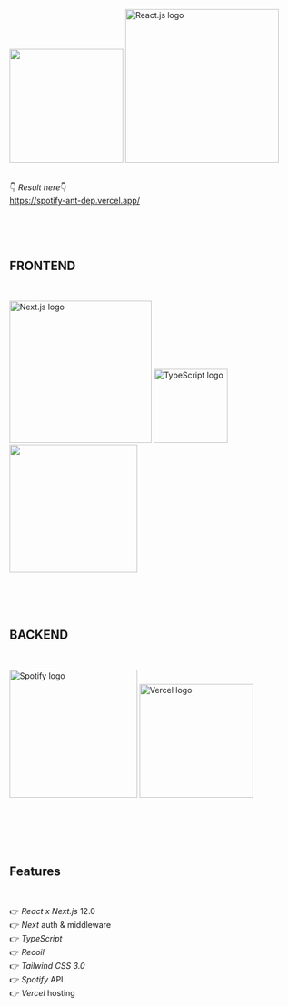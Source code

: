 <img src="https://external-content.duckduckgo.com/iu/?u=https%3A%2F%2Flogosmarcas.net%2Fwp-content%2Fuploads%2F2020%2F09%2FSpotify-Logo.png&f=1&nofb=1" width="200" alt=""> <img src="https://external-content.duckduckgo.com/iu/?u=https%3A%2F%2Fres.cloudinary.com%2Fpracticaldev%2Fimage%2Ffetch%2Fs--BvBER8aJ--%2Fc_limit%252Cf_auto%252Cfl_progressive%252Cq_auto%252Cw_880%2Fhttps%3A%2F%2Flogos-download.com%2Fwp-content%2Fuploads%2F2016%2F09%2FReact_logo_wordmark.png&f=1&nofb=1" width="270" alt="React.js logo">
</br></br>

👇 <em>Result here</em>👇 </br>
https://spotify-ant-dep.vercel.app/

</br></br></br>

<h2>FRONTEND</h2></br>

<img src="https://external-content.duckduckgo.com/iu/?u=https%3A%2F%2F2e8ram2s1li74atce18qz5y1-wpengine.netdna-ssl.com%2Fwp-content%2Fuploads%2F2020%2F08%2FJavaScript-Backend-Image-1.png&f=1&nofb=1" width="250" alt="Next.js logo"> <img src="https://upload.wikimedia.org/wikipedia/commons/thumb/4/4c/Typescript_logo_2020.svg/1200px-Typescript_logo_2020.svg.png" alt="TypeScript logo" width="130"> <img src="https://recoiljs.org/fr/img/logo.svg" width="225" alt=""></br></br></br></br></br>

<h2>BACKEND</h2></br>

<img src="https://external-content.duckduckgo.com/iu/?u=https%3A%2F%2Fexternal-preview.redd.it%2FBShrsgs7G-l3wrDuiwKus10HtaEHneXrjyDeHQMNofY.jpg%3Fauto%3Dwebp%26s%3D2ab4a117cdfd4fb7dd714be60e49d26ee05a36eb&f=1&nofb=1" width="225" alt="Spotify logo"> <img src="https://logovtor.com/wp-content/uploads/2020/10/vercel-inc-logo-vector.png" width="200" alt="Vercel logo"></br></br></br></br></br></br>

<h2>Features</h2></br>

👉 <em>React x Next.js </em>12.0</br>
👉 <em>Next </em>auth & middleware</br>
👉 <em>TypeScript</em></br>
👉 <em>Recoil</em></br>
👉 <em>Tailwind CSS 3.0</em></br>
👉 <em>Spotify</em> API</br>
👉 <em>Vercel</em> hosting</br>

</br></br></br>
